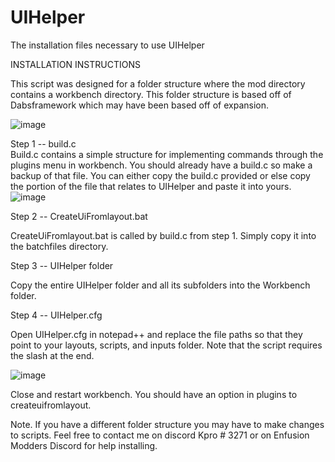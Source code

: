 # UIHelper
The installation files necessary to use UIHelper

INSTALLATION INSTRUCTIONS

This script was designed for a folder structure where the mod directory contains a workbench directory. This folder structure is based off of Dabsframework which may have been based off of expansion.

![image](https://user-images.githubusercontent.com/44187035/203859426-406012ac-8786-4849-af38-429b9a6a623a.png)


Step 1 -- build.c  
Build.c contains a simple structure for implementing commands through the plugins menu in workbench. You should already have a build.c so make a backup of that file.  You can either copy the build.c provided or else copy the portion of the file that relates to UIHelper and paste it into yours.
![image](https://user-images.githubusercontent.com/44187035/203859659-9d7c0799-a832-486e-b552-20a1e26d7497.png)

Step 2 -- CreateUiFromlayout.bat

CreateUiFromlayout.bat is called by build.c from step 1.  Simply copy it into the batchfiles directory.

Step 3 -- UIHelper folder

Copy the entire UIHelper folder and all its subfolders into the Workbench folder.

Step 4 -- UIHelper.cfg

Open UIHelper.cfg in notepad++ and replace the file paths so that they point to your layouts, scripts, and inputs folder. Note that the script requires the slash at the end.

![image](https://user-images.githubusercontent.com/44187035/203859753-3966f837-4ac2-49da-a5e4-4c898ae94c9b.png)


Close and restart workbench.  You should have an option in plugins to createuifromlayout.

Note.  If you have a different folder structure you may have to make changes to scripts.  Feel free to contact me on discord Kpro # 3271 or on Enfusion Modders Discord for help installing.
